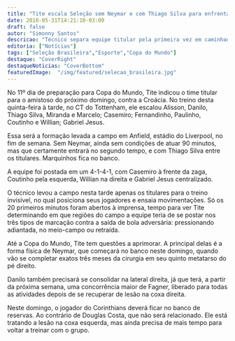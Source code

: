 ```yaml
---
title: "Tite escala Seleção sem Neymar e com Thiago Silva para enfrentar a Croácia"
date: 2018-05-31T14:21:10-03:00
draft: false
autor: "Simonny Santos"
descricao: "Técnico separa equipe titular pela primeira vez em caminhada rumo à Copa do Mundo; Neymar ficará no banco exatamente três meses após cirurgia no pé direito"
editoria: ["Notícias"]
tags: ["Seleção Brasileira","Esporte","Copa do Mundo"]
destaque: "CoverRight"
destaqueNoticias: "CoverBottom"
featuredImage:  "/img/featured/selecao_brasileira.jpg"
---
```

No 11º dia de preparação para Copa do Mundo, Tite indicou o time titular para o amistoso do próximo domingo, contra a Croácia. No treino desta quinta-feira à tarde, no CT do Tottenham, ele escalou Alisson, Danilo, Thiago Silva, Miranda e Marcelo; Casemiro; Fernandinho, Paulinho, Coutinho e Willian; Gabriel Jesus.

Essa será a formação levada a campo em Anfield, estádio do Liverpool, no fim de semana. Sem Neymar, ainda sem condições de atuar 90 minutos, mas que certamente entrará no segundo tempo, e com Thiago Silva entre os titulares. Marquinhos fica no banco.

  A equipe foi postada em um 4-1-4-1, com Casemiro à frente da zaga, Coutinho pela esquerda, Willian na direita e Gabriel Jesus centralizado.

O técnico levou a campo nesta tarde apenas os titulares para o treino invisível, no qual posiciona seus jogadores e ensaia movimentações. Só os 20 primeiros minutos foram abertos à imprensa, tempo para ver Tite determinando em que regiões do campo a equipe teria de se postar nos três tipos de marcação contra a saída de bola adversária: pressionando adiantada, no meio-campo ou retraída.

Até a Copa do Mundo, Tite tem questões a aprimorar. A principal delas é a forma física de Neymar, que começará no banco neste domingo, quando vão se completar exatos três meses da cirurgia em seu quinto metatarso do pé direito.

Danilo também precisará se consolidar na lateral direita, já que terá, a partir da próxima semana, uma concorrência maior de Fagner, liberado para todas as atividades depois de se recuperar de lesão na coxa direita.

Neste domingo, o jogador do Corinthians deverá ficar no banco de reservas. Ao contrário de Douglas Costa, que não será relacionado. Ele está tratando a lesão na coxa esquerda, mas ainda precisa de mais tempo para voltar a treinar com o grupo.
